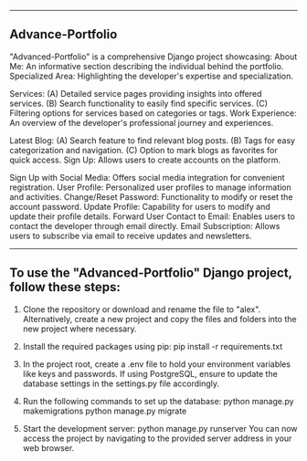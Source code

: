 ------------------
Advance-Portfolio
------------------
"Advanced-Portfolio" is a comprehensive Django project showcasing:
About Me: An informative section describing the individual behind the portfolio.
Specialized Area: Highlighting the developer's expertise and specialization.

Services:
(A) Detailed service pages providing insights into offered services.
(B) Search functionality to easily find specific services.
(C) Filtering options for services based on categories or tags.
Work Experience: An overview of the developer's professional journey and experiences.

Latest Blog:
(A) Search feature to find relevant blog posts.
(B) Tags for easy categorization and navigation.
(C) Option to mark blogs as favorites for quick access.
Sign Up: Allows users to create accounts on the platform.

Sign Up with Social Media: Offers social media integration for convenient registration.
User Profile: Personalized user profiles to manage information and activities.
Change/Reset Password: Functionality to modify or reset the account password.
Update Profile: Capability for users to modify and update their profile details.
Forward User Contact to Email: Enables users to contact the developer through email directly.
Email Subscription: Allows users to subscribe via email to receive updates and newsletters.

--------------------------------------------------------------------
To use the "Advanced-Portfolio" Django project, follow these steps:
--------------------------------------------------------------------
1. Clone the repository or download and rename the file to "alex". Alternatively, create a new project and copy the files and folders into the new project where necessary.

2. Install the required packages using pip: pip install -r requirements.txt

3. In the project root, create a .env file to hold your environment variables like keys and passwords. If using PostgreSQL, ensure to update the database settings in the settings.py file accordingly.

4. Run the following commands to set up the database:
   python manage.py makemigrations
   python manage.py migrate

5. Start the development server: python manage.py runserver
You can now access the project by navigating to the provided server address in your web browser.







